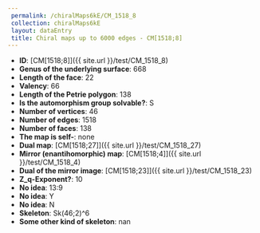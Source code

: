 ```yaml
--- 
 permalink: /chiralMaps6kE/CM_1518_8 
 collection: chiralMaps6kE
 layout: dataEntry
 title: Chiral maps up to 6000 edges - CM[1518;8]
---
```


- **ID**: [CM[1518;8]]({{ site.url }}/test/CM_1518_8)
- **Genus of the underlying surface**: 668
- **Length of the face**: 22
- **Valency**: 66
- **Length of the Petrie polygon**: 138
- **Is the automorphism group solvable?**: S
- **Number of vertices**: 46
- **Number of edges**: 1518
- **Number of faces**: 138
- **The map is self-**: none
- **Dual map**: [CM[1518;27]]({{ site.url }}/test/CM_1518_27)
- **Mirror (enantihomorphic) map**: [CM[1518;4]]({{ site.url }}/test/CM_1518_4)
- **Dual of the mirror image**: [CM[1518;23]]({{ site.url }}/test/CM_1518_23)
- **Z_q-Exponent?**: 10
- **No idea**:  13:9
- **No idea**: Y
- **No idea**: N
- **Skeleton**: Sk(46;2)^6
- **Some other kind of skeleton**: nan
